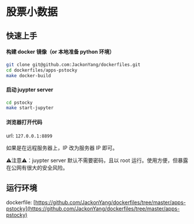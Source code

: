 #  股票小数据


## 快速上手

#### 构建 docker 镜像（or 本地准备 python 环境）

```bash
git clone git@github.com:JackonYang/dockerfiles.git
cd dockerfiles/apps-pstocky
make docker-build
```


#### 启动 juypter server

```bash
cd pstocky
make start-jupyter
```

#### 浏览器打开代码

url: `127.0.0.1:8899`

如果是在远程服务器上，IP 改为服务器 IP 即可。


⚠️注意⚠️：juypter server 默认不需要密码，且以 root 运行。使用方便，但暴露在公网有很大的安全风险。

## 运行环境

dockerfile: [https://github.com/JackonYang/dockerfiles/tree/master/apps-pstocky](https://github.com/JackonYang/dockerfiles/tree/master/apps-pstocky)
